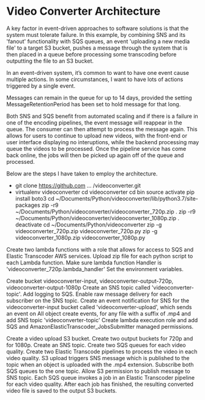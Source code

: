 # Video Converter Architecture

A key factor in event-driven approaches to software solutions is that the system must tolerate failure. In this example, by combining SNS and its 'fanout' functionality with SQS queues, an event 'uploading a new media file' to a target S3 bucket, pushes a message through the system that is then placed in a queue before processing some transcoding before outputting the file to an S3 bucket.

In an event-driven system, it’s common to want to have one event cause multiple actions. In some circumstances, I want to have lots of actions triggered by a single event.

Messages can remain in the queue for up to 14 days, provided the setting MessageRetentionPeriod has been set to hold message for that long.

Both SNS and SQS benefit from automated scaling and if there is a failure in one of the encoding pipelines, the event message will reappear in the queue. The consumer can then attempt to process the message again. This allows for users to continue to upload new videos, with the front-end or user interface displaying no interuptions, while the backend processing may queue the videos to be processed. Once the pipeline service has come back online, the jobs will then be picked up again off of the queue and processed.

Below are the steps I have taken to employ the architecture.



* git clone https://github.com … /videoconverter.git
* virtualenv videoconverter
cd videoconverter
cd bin
source activate
pip install boto3
cd ~/Documents/Python/videoconverter/lib/python3.7/site-packages
zip -r9 ~/Documents/Python/videoconverter/videoconverter_720p.zip .
zip -r9 ~/Documents/Python/videoconverter/videoconverter_1080p.zip .
deactivate
cd ~/Documents/Python/videoconverter
zip -g videoconverter_720p.zip videoconverter_720p.py
zip -g videoconverter_1080p.zip videoconverter_1080p.py

Create two lambda functions with a role that allows for access to SQS and Elastic Transcoder AWS services.
Upload zip file for each python script to each Lambda function.
Make sure lambda function Handler is 'videoconverter_720p.lambda_handler'
Set the environment variables.

Create bucket videoconverter-input, videoconverter-output-720p, videoconverter-output-1080p
Create an SNS topic called 'videoconverter-topic'. Add logging to SQS.
Enable raw message delivery for each subscriber on the SNS topic.
Create an event notification for SNS for the videoconverter-input bucket called 'videoconverter-upload', which sends an event on All object create events, for any file with a suffix of .mp4 and add SNS topic 'videoconverter-topic'
Create lambda execution role and add SQS and AmazonElasticTranscoder_JobsSubmitter managed permissions.



Create a video upload S3 bucket. Create two output buckets for 720p and for 1080p. Create an SNS topic. Create two SQS queues for each video quality. Create two Elastic Transcode pipelines to process the video in each video quality.
S3 upload triggers SNS message which is published to the topic when an object is uploaded with the .mp4 extension.
Subscribe both SQS queues to the one topic.
Allow S3 permission to publish message to SNS topic.
Each SQS queue invokes a job in an Elastic Transcoder pipeline for each video quality.
After each job has finished, the resulting converted video file is saved to the output S3 buckets.
